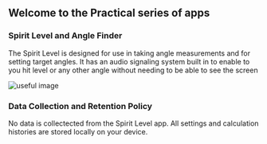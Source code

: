 ## Welcome to the Practical series of apps

### Spirit Level and Angle Finder

The Spirit Level is designed for use in taking angle measurements and for setting target angles.
It has an audio signaling system built in to enable to you hit level or any other angle without needing to be able to see the screen

![useful image](https://github.com/justpractical/SpiritLevel/assets/image.png)

### Data Collection and Retention Policy
No data is collectected from the Spirit Level app. All settings and calculation histories are stored locally on your device.
